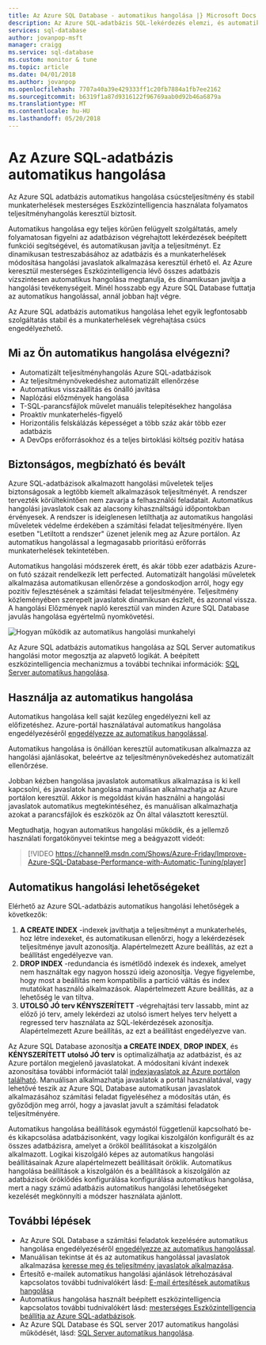 ```yaml
---
title: Az Azure SQL Database - automatikus hangolása |} Microsoft Docs
description: Az Azure SQL-adatbázis SQL-lekérdezés elemzi, és automatikusan alkalmazkodik felhasználói munkaterhelés.
services: sql-database
author: jovanpop-msft
manager: craigg
ms.service: sql-database
ms.custom: monitor & tune
ms.topic: article
ms.date: 04/01/2018
ms.author: jovanpop
ms.openlocfilehash: 7707a40a39e429333ff1c20fb7884a1fb7ee2162
ms.sourcegitcommit: b6319f1a87d9316122f96769aab0d92b46a6879a
ms.translationtype: MT
ms.contentlocale: hu-HU
ms.lasthandoff: 05/20/2018
---
```

# <a name="automatic-tuning-in-azure-sql-database"></a>Az Azure SQL-adatbázis automatikus hangolása

Az Azure SQL adatbázis automatikus hangolása csúcsteljesítmény és stabil munkaterhelések mesterséges Eszközintelligencia használata folyamatos teljesítményhangolás keresztül biztosít.

Automatikus hangolása egy teljes körűen felügyelt szolgáltatás, amely folyamatosan figyelni az adatbázison végrehajtott lekérdezések beépített funkciói segítségével, és automatikusan javítja a teljesítményt. Ez dinamikusan testreszabásához az adatbázis és a munkaterhelések módosítása hangolási javaslatok alkalmazása keresztül érhető el. Az Azure keresztül mesterséges Eszközintelligencia lévő összes adatbázis vízszintesen automatikus hangolása megtanulja, és dinamikusan javítja a hangolási tevékenységeit. Minél hosszabb egy Azure SQL Database futtatja az automatikus hangolással, annál jobban hajt végre.

Az Azure SQL adatbázis automatikus hangolása lehet egyik legfontosabb szolgáltatás stabil és a munkaterhelések végrehajtása csúcs engedélyezhető.

## <a name="what-can-automatic-tuning-do-for-you"></a>Mi az Ön automatikus hangolása elvégezni?

- Automatizált teljesítményhangolás Azure SQL-adatbázisok
- Az teljesítménynövekedéshez automatizált ellenőrzése
- Automatikus visszaállítás és önálló javítása
- Naplózási előzmények hangolása
- T-SQL-parancsfájlok művelet manuális telepítésekhez hangolása
- Proaktív munkaterhelés-figyelő
- Horizontális felskálázás képességet a több száz akár több ezer adatbázis
- A DevOps erőforrásokhoz és a teljes birtoklási költség pozitív hatása

## <a name="safe-reliable-and-proven"></a>Biztonságos, megbízható és bevált

Azure SQL-adatbázisok alkalmazott hangolási műveletek teljes biztonságosak a legtöbb kiemelt alkalmazások teljesítményét. A rendszer tervezték körültekintően nem zavarja a felhasználói feladatait. Automatikus hangolási javaslatok csak az alacsony kihasználtságú időpontokban érvényesek. A rendszer is ideiglenesen letilthatja az automatikus hangolási műveletek védelme érdekében a számítási feladat teljesítményére. Ilyen esetben "Letiltott a rendszer" üzenet jelenik meg az Azure portálon. Az automatikus hangolással a legmagasabb prioritású erőforrás munkaterhelések tekintetében.

Automatikus hangolási módszerek érett, és akár több ezer adatbázis Azure-on futó százait rendelkezik lett perfected. Automatizált hangolási műveletek alkalmazása automatikusan ellenőrzése a gondoskodjon arról, hogy egy pozitív fejlesztésének a számítási feladat teljesítményére. Teljesítmény közleményében szerepelt javaslatok dinamikusan észlelt, és azonnal vissza. A hangolási Előzmények napló keresztül van minden Azure SQL Database javulás hangolása egyértelmű nyomkövetési. 

![Hogyan működik az automatikus hangolási munkahelyi](./media/sql-database-automatic-tuning/how-does-automatic-tuning-work.png)

Az Azure SQL adatbázis automatikus hangolása az SQL Server automatikus hangolási motor megosztja az alapvető logikát. A beépített eszközintelligencia mechanizmus a további technikai információk: [SQL Server automatikus hangolása](https://docs.microsoft.com/sql/relational-databases/automatic-tuning/automatic-tuning).

## <a name="use-automatic-tuning"></a>Használja az automatikus hangolása

Automatikus hangolása kell saját kezűleg engedélyezni kell az előfizetéshez. Azure-portál használatával automatikus hangolása engedélyezéséről [engedélyezze az automatikus hangolással](sql-database-automatic-tuning-enable.md).

Automatikus hangolása is önállóan keresztül automatikusan alkalmazza az hangolási ajánlásokat, beleértve az teljesítménynövekedéshez automatizált ellenőrzése. 

Jobban kézben hangolása javaslatok automatikus alkalmazása is ki kell kapcsolni, és javaslatok hangolása manuálisan alkalmazhatja az Azure portálon keresztül. Akkor is megoldást kíván használni a hangolási javaslatok automatikus megtekintéséhez, és manuálisan alkalmazhatja azokat a parancsfájlok és eszközök az Ön által választott keresztül. 

Megtudhatja, hogyan automatikus hangolási működik, és a jellemző használati forgatókönyvei tekintse meg a beágyazott videót:


> [!VIDEO https://channel9.msdn.com/Shows/Azure-Friday/Improve-Azure-SQL-Database-Performance-with-Automatic-Tuning/player]
>

## <a name="automatic-tuning-options"></a>Automatikus hangolási lehetőségeket

Elérhető az Azure SQL-adatbázis automatikus hangolási lehetőségek a következők:
 1. **A CREATE INDEX** -indexek javíthatja a teljesítményt a munkaterhelés, hoz létre indexeket, és automatikusan ellenőrzi, hogy a lekérdezések teljesítménye javult azonosítja. Alapértelmezett Azure beállítás, az ezt a beállítást engedélyezve van.
 2. **DROP INDEX** -redundancia és ismétlődő indexek és indexek, amelyet nem használtak egy nagyon hosszú ideig azonosítja. Vegye figyelembe, hogy most a beállítás nem kompatibilis a partíció váltás és index mutatókat használó alkalmazások. Alapértelmezett Azure beállítás, az a lehetőség le van tiltva.
 3. **UTOLSÓ JÓ terv KÉNYSZERÍTETT** -végrehajtási terv lassabb, mint az előző jó terv, amely lekérdezi az utolsó ismert helyes terv helyett a regressed terv használata az SQL-lekérdezések azonosítja. Alapértelmezett Azure beállítás, az ezt a beállítást engedélyezve van.

Az Azure SQL Database azonosítja **a CREATE INDEX**, **DROP INDEX**, és **KÉNYSZERÍTETT utolsó JÓ terv** is optimalizálhatja az adatbázist, és az Azure portálon megjelenő javaslatokat. A módosítani kívánt indexek azonosítása további információt talál [indexjavaslatok az Azure portálon található](sql-database-advisor-portal.md). Manuálisan alkalmazhatja javaslatok a portál használatával, vagy lehetővé teszik az Azure SQL Database automatikusan javaslatok alkalmazásához számítási feladat figyeléséhez a módosítás után, és győződjön meg arról, hogy a javaslat javult a számítási feladatok teljesítményére.

Automatikus hangolása beállítások egymástól függetlenül kapcsolható be- és kikapcsolása adatbázisonként, vagy logikai kiszolgálón konfigurált és az összes adatbázisra, amelyet a örököl beállításokat a kiszolgálón alkalmazott. Logikai kiszolgáló képes az automatikus hangolási beállításainak Azure alapértelmezett beállításait öröklik. Automatikus hangolása beállítások a kiszolgálón és a beállítások a kiszolgálón az adatbázisok öröklődés konfigurálása konfigurálása automatikus hangolása, mert a nagy számú adatbázis automatikus hangolási lehetőségeket kezelését megkönnyíti a módszer használata ajánlott.

## <a name="next-steps"></a>További lépések

- Az Azure SQL Database a számítási feladatok kezelésére automatikus hangolása engedélyezéséről [engedélyezze az automatikus hangolással](sql-database-automatic-tuning-enable.md).
- Manuálisan tekintse át és az automatikus hangolással javaslatok alkalmazása [keresse meg és teljesítmény javaslatok alkalmazása](sql-database-advisor-portal.md).
- Értesítő e-mailek automatikus hangolási ajánlások létrehozásával kapcsolatos további tudnivalókért lásd: [E-mail értesítések automatikus hangolása](sql-database-automatic-tuning-email-notifications.md)
- Automatikus hangolása használt beépített eszközintelligencia kapcsolatos további tudnivalókért lásd: [mesterséges Eszközintelligencia beállítja az Azure SQL-adatbázisok](https://azure.microsoft.com/blog/artificial-intelligence-tunes-azure-sql-databases/).
- Az Azure SQL Database és SQL server 2017 automatikus hangolási működését, lásd: [SQL Server automatikus hangolása](https://docs.microsoft.com/sql/relational-databases/automatic-tuning/automatic-tuning).
